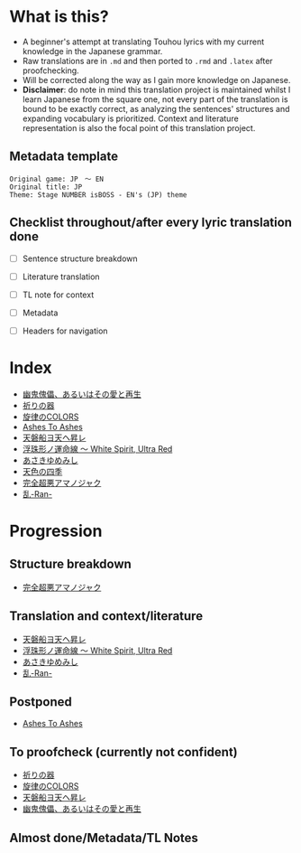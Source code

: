 # What is this?

- A beginner's attempt at translating Touhou lyrics with my current knowledge in the Japanese grammar.
- Raw translations are in `.md` and then ported to `.rmd` and `.latex` after proofchecking.
- Will be corrected along the way as I gain more knowledge on Japanese.
- **Disclaimer**: do note in mind this translation project is maintained whilst I learn Japanese from the square one, not every part of the translation is bound to be exactly correct, as analyzing the sentences' structures and expanding vocabulary is prioritized. Context and literature representation is also the focal point of this translation project.

## Metadata template
```
Original game: JP　～ EN
Original title: JP
Theme: Stage NUMBER isBOSS - EN's (JP) theme
```

## Checklist throughout/after every lyric translation done
- [ ] Sentence structure breakdown
- [ ] Literature translation
- [ ] TL note for context
- [ ] Metadata
- [ ] Headers for navigation


# Index

- [幽鬼傀儡、あるいはその愛と再生](幽鬼傀儡、あるいはその愛と再生/幽鬼傀儡、あるいはその愛と再生.md)
- [祈りの器](祈りの器/祈りの器.md)
- [旋律のCOLORS](旋律のCOLORS/旋律のCOLORS.md)
- [Ashes To Ashes](Ashes_To_Ashes/Ashes_To_Ashes.md)
- [天磐船ヨ天ヘ昇レ](天磐船ヨ天ヘ昇レ/天磐船ヨ天ヘ昇レ.md)
- [浮珠形ノ運命線 ～ White Spirit, Ultra Red](White_Spirit_Ultra_Red/White_Spirit_Ultra_Red.md)
- [あさきゆめみし](あさきゆめみし/あさきゆめみし.md)
- [天色の四季](天色の四季/天色の四季.md)
- [完全超悪アマノジャク](完全超悪アマノジャク/完全超悪アマノジャク.md)
- [乱-Ran-](乱-Ran-/乱-Ran-.md)

# Progression

## Structure breakdown
- [完全超悪アマノジャク](完全超悪アマノジャク/完全超悪アマノジャク.md)

## Translation and context/literature
- [天磐船ヨ天ヘ昇レ](天磐船ヨ天ヘ昇レ/天磐船ヨ天ヘ昇レ.md)
- [浮珠形ノ運命線 ～ White Spirit, Ultra Red](White_Spirit_Ultra_Red/White_Spirit_Ultra_Red.md)
- [あさきゆめみし](あさきゆめみし/あさきゆめみし.md)
- [乱-Ran-](乱-Ran-/乱-Ran-.md)

## Postponed
- [Ashes To Ashes](Ashes_To_Ashes.md)

## To proofcheck (currently not confident)
- [祈りの器](祈りの器.md)
- [旋律のCOLORS](旋律のCOLORS.md)
- [天磐船ヨ天ヘ昇レ](天磐船ヨ天ヘ昇レ.md)
- [幽鬼傀儡、あるいはその愛と再生](幽鬼傀儡、あるいはその愛と再生.md)

## Almost done/Metadata/TL Notes
